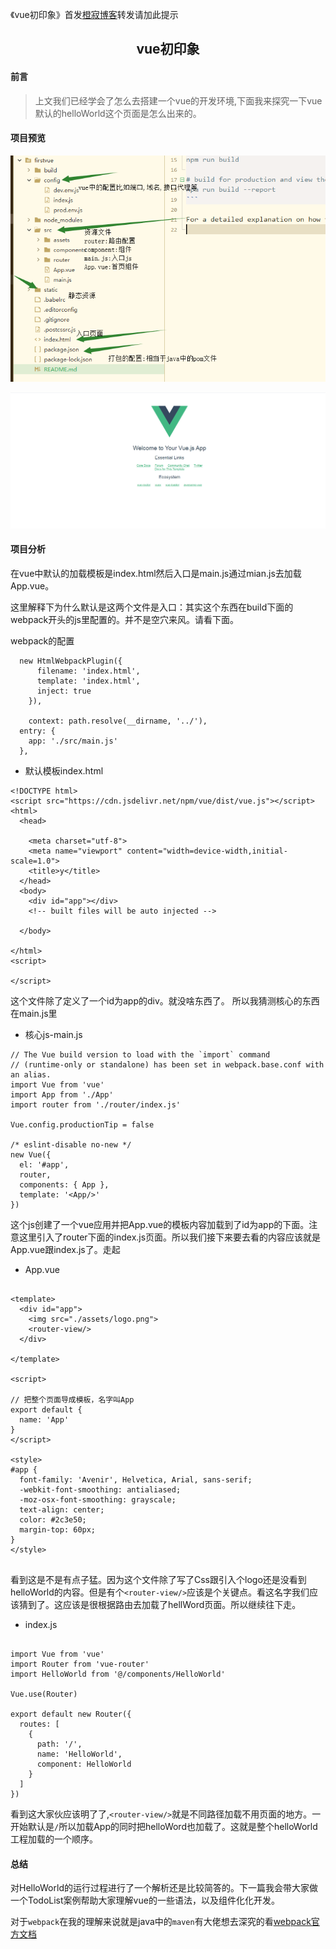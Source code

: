 ﻿

《vue初印象》首发[橙寂博客](http://www.luckyhe.com/post/81.html)转发请加此提示

## <center>vue初印象</center>

#### 前言
>上文我们已经学会了怎么去搭建一个vue的开发环境,下面我来探究一下vue默认的helloWorld这个页面是怎么出来的。

#### 项目预览
![1.png](../pic/vue/vue初体验/项目结构图.png)

![2.png](../pic/vue/vue初体验/项目运行图.png)


#### 项目分析

在vue中默认的加载模板是index.html然后入口是main.js通过mian.js去加载App.vue。

这里解释下为什么默认是这两个文件是入口：其实这个东西在build下面的webpack开头的js里配置的。并不是空穴来风。请看下面。

webpack的配置

```
  new HtmlWebpackPlugin({
      filename: 'index.html',
      template: 'index.html',
      inject: true
    }),

    context: path.resolve(__dirname, '../'),
  entry: {
    app: './src/main.js'
  },

```

- 默认模板index.html

```
<!DOCTYPE html>
<script src="https://cdn.jsdelivr.net/npm/vue/dist/vue.js"></script>
<html>
  <head>
      
    <meta charset="utf-8">
    <meta name="viewport" content="width=device-width,initial-scale=1.0">
    <title>y</title>
  </head>
  <body>
    <div id="app"></div>
    <!-- built files will be auto injected -->

  </body>

</html>
<script>

</script>

```
这个文件除了定义了一个id为app的div。就没啥东西了。
所以我猜测核心的东西在main.js里

- 核心js-main.js

```
// The Vue build version to load with the `import` command
// (runtime-only or standalone) has been set in webpack.base.conf with an alias.
import Vue from 'vue'
import App from './App'
import router from './router/index.js'

Vue.config.productionTip = false

/* eslint-disable no-new */
new Vue({
  el: '#app',
  router,
  components: { App },
  template: '<App/>'
})

```

这个js创建了一个vue应用并把App.vue的模板内容加载到了id为app的下面。注意这里引入了router下面的index.js页面。所以我们接下来要去看的内容应该就是App.vue跟index.js了。走起

- App.vue

```

<template>
  <div id="app">
    <img src="./assets/logo.png">
    <router-view/>
  </div>
  
</template>

<script>

// 把整个页面导成模板，名字叫App
export default {
  name: 'App'
}
</script>

<style>
#app {
  font-family: 'Avenir', Helvetica, Arial, sans-serif;
  -webkit-font-smoothing: antialiased;
  -moz-osx-font-smoothing: grayscale;
  text-align: center;
  color: #2c3e50;
  margin-top: 60px;
}
</style>


```

看到这是不是有点子猛。因为这个文件除了写了Css跟引入个logo还是没看到helloWorld的内容。但是有个`<router-view/>`应该是个关键点。看这名字我们应该猜到了。这应该是很根据路由去加载了hellWord页面。所以继续往下走。

- index.js

```

import Vue from 'vue'
import Router from 'vue-router'
import HelloWorld from '@/components/HelloWorld'

Vue.use(Router)

export default new Router({
  routes: [
    {
      path: '/',
      name: 'HelloWorld',
      component: HelloWorld
    }
  ]
})

```

看到这大家伙应该明了了,`<router-view/>`就是不同路径加载不用页面的地方。一开始默认是`/`所以加载App的同时把helloWord也加载了。这就是整个helloWorld工程加载的一个顺序。


#### 总结

对HelloWorld的运行过程进行了一个解析还是比较简答的。下一篇我会带大家做一个TodoList案例帮助大家理解vue的一些语法，以及组件化化开发。

对于`webpack`在我的理解来说就是java中的`maven`有大佬想去深究的看[webpack官方文档](https://www.webpackjs.com/)


